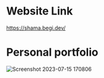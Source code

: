 # Website Link
https://shama.begi.dev/

# Personal portfolio

![Screenshot 2023-07-15 170806](https://github.com/shamsky777/portfolio/assets/111402885/6aba11c7-c4a8-4e23-bf8a-845988eba9b9)
